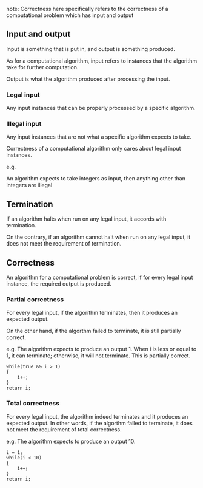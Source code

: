 note: Correctness here specifically refers to the correctness of a computational problem which has input and output

## Input and output

Input is something that is put in, and output is something produced.

As for a computational algorithm, input refers to instances that the algorithm take for further computation.

Output is what the algorithm produced after processing the input.

### Legal input

Any input instances that can be properly processed by a specific algorithm.

### Illegal input

Any input instances that are not what a specific algorithm expects to take.

Correctness of a computational algorithm only cares about legal input instances.

e.g.

An algorithm expects to take integers as input, then anything other than integers are illegal

## Termination

If an algorithm halts when run on any legal input, it accords with termination.

On the contrary, if an algorithm cannot halt when run on any legal input, it does not meet the requirement of termination.


## Correctness

An algorithm for a computational problem is correct, if for every legal input instance, the required output is produced.

### Partial correctness

For every legal input, if the algorithm terminates, then it produces an expected output.

On the other hand, if the algorthm failed to terminate, it is still partially correct.

e.g.  The algorithm expects to produce an output 1. When i is less or equal to 1, it can terminate; otherwise, it will not terminate. This is partially correct.
```
while(true && i > 1)
{
    i++;
}
return i;
```

### Total correctness

For every legal input, the algorithm indeed terminates and it produces an expected output.
In other words, if the algorthm failed to terminate, it does not meet the requirement of total correctness.

e.g. The algorithm expects to produce an output 10.
```
i = 1;
while(i < 10)
{
    i++;
}
return i;
```
